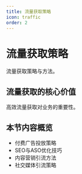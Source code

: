 ```yaml
---
title: 流量获取策略
icon: traffic
order: 2
---
```


# 流量获取策略

流量获取策略与方法。

## 流量获取的核心价值

高效流量获取对业务的重要性。

## 本节内容概览

- 付费广告投放策略
- SEO与ASO优化技巧
- 内容营销引流方法
- 社交媒体引流策略

